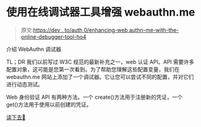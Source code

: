 # 使用在线调试器工具增强 webauthn.me

> 原文:[https://dev . to/auth 0/enhancing-web authn-me-with-the-online-debugger-tool-ho4](https://dev.to/auth0/enhancing-webauthn-me-with-the-online-debugger-tool-ho4)

介绍 WebAuthn 调试器

TL；DR 我们以前写过 W3C 规范的最新补充之一，web 认证 API。API 需要许多配置对象，这可能是您第一次看到。为了帮助您理解这些配置变量，我们在 webauthn.me 网站上添加了一个调试器。它让您可以尝试不同的配置，并对它们进行动态测试。

Web 身份验证 API 有两种方法。一个 create()方法用于注册新的凭证，一个 get()方法用于使用以前创建的凭证。

[读下去🚀](https://auth0.com/blog/enhancing-webauthn-me-with-the-online-debugger-tool/?utm_source=dev&utm_medium=sc&utm_campaign=webauthn_debugger)